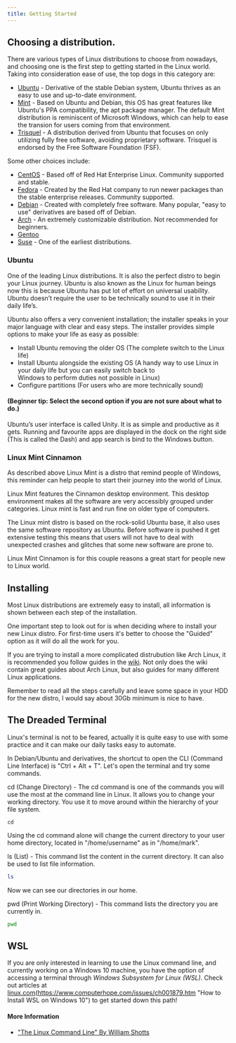 ```yaml
---
title: Getting Started
---
```

## Choosing a distribution.

There are various types of Linux distributions to choose from nowadays, and choosing one is the first step to getting started in the Linux world. Taking into consideration ease of use, the top dogs in this category are:
* [Ubuntu](https://www.ubuntu.com/) - Derivative of the stable Debian system, Ubuntu thrives as an easy to use and up-to-date environment.
* [Mint](https://linuxmint.com/) - Based on Ubuntu and Debian, this OS has great features like Ubuntu's PPA compatibility, the apt package manager. The default Mint distribution is reminiscent of Microsoft Windows, which can help to ease the transion for users coming from that environment. 
* [Trisquel](https://trisquel.info/) - A distribution  derived from Ubuntu that focuses on only utilizing fully free software, avoiding proprietary software. Trisquel is endorsed by the Free Software Foundation (FSF).

Some other choices include:
* [CentOS](https://www.centos.org/) - Based off of Red Hat Enterprise Linux. Community supported and stable.
* [Fedora](https://getfedora.org/) - Created by the Red Hat company to run newer packages than the stable enterprise releases. Community supported. 
* [Debian](https://www.debian.org/) - Created with completely free software. Many popular, "easy to use" derivatives are based off of Debian.
* [Arch](https://www.archlinux.org/) - An extremely customizable distribution. Not recommended for beginners.
* [Gentoo](https://www.gentoo.org/)
* [Suse](https://www.suse.com/) - One of the earliest distributions.  

### Ubuntu
One of the leading Linux distributions. It is also the perfect distro to begin your Linux journey.
Ubuntu is also known as the Linux for human beings now this is because Ubuntu has put lot of effort on universal usability. Ubuntu doesn’t require the user to be technically sound to use it in their daily life’s.

Ubuntu also offers a very convenient installation; the installer speaks in your major language with clear and easy steps. The installer provides simple options to make your life as easy as possible:
-	Install Ubuntu removing the older OS (The complete switch to the Linux life)
-	Install Ubuntu alongside the existing OS (A handy way to use Linux in your daily life but you can easily switch back to    
  Windows to perform duties not possible in Linux)
-	Configure partitions (For users who are more technically sound)

#### (Beginner tip: Select the second option if you are not sure about what to do.)

Ubuntu’s user interface is called Unity. It is as simple and productive as it gets. Running and favourite apps are displayed in the dock on the right side (This is called the Dash) and app search is bind to the Windows button. 

### Linux Mint Cinnamon
As described above Linux Mint is a distro that remind people of Windows, this reminder can help people to start their journey into the world of Linux. 

Linux Mint features the Cinnamon desktop environment. This desktop environment makes all the software are very accessibly grouped under categories. Linux mint is fast and run fine on older type of computers. 

The Linux mint distro is based on the rock-solid Ubuntu base, it also uses the same software repository as Ubuntu. Before software is pushed it get extensive testing this means that users will not have to deal with unexpected crashes and glitches that some new software are prone to.

Linux Mint Cinnamon is for this couple reasons a great start for people new to Linux world.

## Installing
Most Linux distributions are extremely easy to install, all information is shown between each step of the installation.

One important step to look out for is when deciding where to install your new Linux distro. For first-time users it's better to choose the "Guided" option as it will do all the work for you.

If you are trying to install a more complicated distrubution like Arch Linux, it is recommended you follow guides in the [wiki](https://wiki.archlinux.org/). Not only does the wiki contain great guides about Arch Linux, but also guides for many different Linux applications.

Remember to read all the steps carefully and leave some space in your HDD for the new distro, I would say about 30Gb minimum is nice to have.

## The Dreaded Terminal
Linux's terminal is not to be feared, actually it is quite easy to use with some practice and it can make our daily tasks easy to automate.

In Debian/Ubuntu and derivatives, the shortcut to open the CLI (Command Line Interface) is "Ctrl + Alt + T". Let's open the terminal and try some commands.

cd (Change Directory) - The cd command is one of the commands you will use the most at the command line in Linux. It allows you to change your working directory. You use it to move around within the hierarchy of your file system.

```unix
cd
```

Using the cd command alone will change the current directory to your user home directory, located in "/home/username" as in "/home/mark".

ls (List) - This command list the content in the current directory. It can also be used to list file information.

```sh
ls
```
Now we can see our directories in our home.


pwd (Print Working Directory) - This command lists the directory you are currently in.

```sh
pwd
```

## WSL
If you are only interested in learning to use the Linux command line, and currently working on a Windows 10 machine, you have the option of accessing a terminal through *Windows Subsystem for Linux (WSL)*.  Check out articles at [linux.com](https://www.linux.com/blog/learn/2018/2/how-get-started-using-wsl-windows-10 "How to Get Started Using WSL in Windows 10")(https://www.computerhope.com/issues/ch001879.htm "How to Install WSL on Windows 10") to get started down this path!

#### More Information
- ["The Linux Command Line" By William Shotts](http://linuxcommand.org/tlcl.php) 
